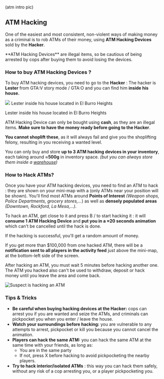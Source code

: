 (atm intro pic)

## ATM Hacking

One of the easiest and most consistent, non-violent ways of making money as a criminal is to rob ATMs of their money, using **ATM Hacking Devices** sold by the **Hacker**.

<Aside>**ATM Hacking Devices** are <Color id="5">illegal items</Color>, so be cautious of being arrested by cops after buying them to avoid losing the devices.</Aside>

### How to buy ATM Hacking Devices ?

To buy ATM hacking devices, you need to go to the **Hacker** <Blip type="lester_house" />: The hacker is **Lester** from GTA:V story mode / GTA:O and you can find him **inside his house.**

<Img src="/atm/atm_lester_inside_house.webp">
    Lester inside his house located in El Burro Heights
</Img>

Lester inside his house located in El Burro Heights

ATM Hacking Device can only be bought using **cash**, as they are an <Color id="5">illegal items</Color>. **Make sure to have the money ready before going to the Hacker**.

**You cannot shoplift these**, as it will always fail and give you the <Color id="2">shoplifting</Color> felony, resulting in you receiving a wanted level.

You can only buy and store **up to 3 ATM hacking devices in your inventory**, each taking around ≈**500g** in inventory space. *(but you can always store them inside a* [*warehouse*](/./../properties/warehouses)*)*

### How to Hack ATMs?
Once you have your ATM hacking devices, you need to find an ATM to hack : they are shown on your mini-map with a <Blip type="atm" /> (only ATMs near your position will be shown). You'll find most ATMs around **Points of Interest** *(Weapon shops, Police Departments, grocery stores,...*) as well as **densely populated areas** *(Downtown, Rockford, La Mesa,...).*

To hack an ATM, get close to it and press <Keyboard>B</Keyboard> / <ControllerInput type="R" /> to start hacking it : it will **consume 1 ATM Hacking Device** and **put you in a ≈20 seconds animation** which can't be cancelled until the hack is done.

If the hacking is successful, you'll get a random amount of money.

If you get more than <Color id="money">$100,000</Color> from one hacked ATM, there will be a **notification sent to all players in the activity feed** just above the mini-map, at the bottom-left side of the screen.

After hacking an ATM, you must wait 5 minutes before hacking another one. The ATM you hacked also can't be used to withdraw, deposit or hack money until you leave the area and come back.

<Img src="/atm/atm.webp" alt="Suspect is hacking an ATM" />

### Tips & Tricks

- **Be careful when buying hacking devices at the Hacker:** cops can arrest you if you are wanted and seize the ATMs, and criminals can pickpocket you when you enter / leave the house. 
- **Watch your surroundings before hacking:** you are vulnerable to any attempts to arrest, pickpocket or kill you because you cannot cancel the animation.
- **Players can hack the same ATM:** you can hack the same ATM at the same time with your friends, as long as: 
  - You are in the same party 
  - If not, press <Keyboard>X</Keyboard> before hacking to avoid pickpocketing the nearby players.
-   **Try to hack interior/isolated ATMs** : this way you can hack them safely, without any risk of a cop arresting you, or a player pickpocketing you.